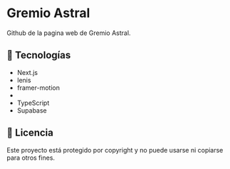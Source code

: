 # Gremio Astral

Github de la pagina web de Gremio Astral.

## 🚀 Tecnologías

- Next.js
- lenis
- framer-motion
- 
- TypeScript
- Supabase

## 📝 Licencia

Este proyecto está protegido por copyright y no puede usarse ni copiarse para otros fines.
